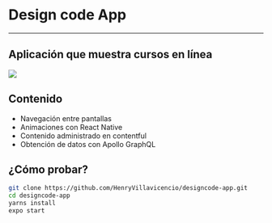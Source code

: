 # Design code App

---

Aplicación que muestra cursos en línea
---
![](designcode-app.gif)

## Contenido

- Navegación entre pantallas
- Animaciones con React Native
- Contenido administrado en contentful
- Obtención de datos con Apollo GraphQL

## ¿Cómo probar?

```bash
git clone https://github.com/HenryVillavicencio/designcode-app.git
cd designcode-app
yarns install
expo start
```
